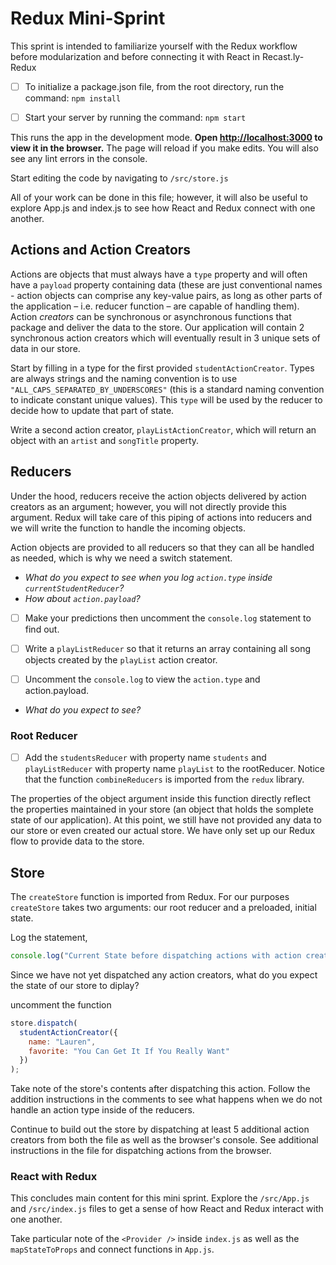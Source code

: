# Redux Mini-Sprint

This sprint is intended to familiarize yourself with the Redux workflow before modularization and before connecting it with React in Recast.ly-Redux

- [ ] To initialize a package.json file, from the root directory, run the command: `npm install`

- [ ] Start your server by running the command: `npm start`

This runs the app in the development mode. **Open [http://localhost:3000](http://localhost:3000) to view it in the browser.** The page will reload if you make edits. You will also see any lint errors in the console.

Start editing the code by navigating to `/src/store.js`

All of your work can be done in this file; however, it will also be useful to explore App.js and index.js to see how React and Redux connect with one another.

## Actions and Action Creators

Actions are objects that must always have a `type` property and will often have a `payload` property containing data (these are just conventional names - action objects can comprise any key-value pairs, as long as other parts of the application – i.e. reducer function – are capable of handling them). Action _creators_ can be synchronous or asynchronous functions that package and deliver the data to the store. Our application will contain 2 synchronous action creators which will eventually result in 3 unique sets of data in our store.

Start by filling in a type for the first provided `studentActionCreator`. Types are always strings and the naming convention is to use `"ALL_CAPS_SEPARATED_BY_UNDERSCORES"` (this is a standard naming convention to indicate constant unique values). This `type` will be used by the reducer to decide how to update that part of state.

Write a second action creator, `playListActionCreator`, which will return an object with an `artist` and `songTitle` property.

<!-- _Question: Why do you think creating a default state is good practice?_ -->

## Reducers

Under the hood, reducers receive the action objects delivered by action creators as an argument; however, you will not directly provide this argument. Redux will take care of this piping of actions into reducers and we will write the function to handle the incoming objects.

Action objects are provided to all reducers so that they can all be handled as needed, which is why we need a switch statement.

- _What do you expect to see when you log `action.type` inside `currentStudentReducer`?_
- _How about `action.payload`?_

- [ ] Make your predictions then uncomment the `console.log` statement to find out.

- [ ] Write a `playListReducer` so that it returns an array containing all song objects created by the `playList` action creator.

- [ ] Uncomment the `console.log` to view the `action.type` and action.payload.

- _What do you expect to see?_

### Root Reducer

- [ ] Add the `studentsReducer` with property name `students` and `playListReducer` with property name `playList` to the rootReducer. Notice that the function `combineReducers` is imported from the `redux` library.

The properties of the object argument inside this function directly reflect the properties maintained in your store (an object that holds the somplete state of our application). At this point, we still have not provided any data to our store or even created our actual store. We have only set up our Redux flow to provide data to the store.

## Store

The `createStore` function is imported from Redux. For our purposes `createStore` takes two arguments:
our root reducer and a preloaded, initial state.

Log the statement,

```javascript
console.log("Current State before dispatching actions with action creator >>>", store.getState());
```

Since we have not yet dispatched any action creators, what do you expect the state of our store to diplay?

uncomment the function

```javascript
store.dispatch(
  studentActionCreator({
    name: "Lauren",
    favorite: "You Can Get It If You Really Want"
  })
);
```

Take note of the store's contents after dispatching this action.
Follow the addition instructions in the comments to see what happens when we do not handle an action type inside of the reducers.

Continue to build out the store by dispatching at least 5 additional action creators from both the file as well as the browser's console. See additional instructions in the file for dispatching actions from the browser.

### React with Redux

This concludes main content for this mini sprint. Explore the `/src/App.js` and `/src/index.js` files to get a sense of how React and Redux interact with one another.

Take particular note of the `<Provider />` inside `index.js` as well as the `mapStateToProps` and connect functions in `App.js`.
